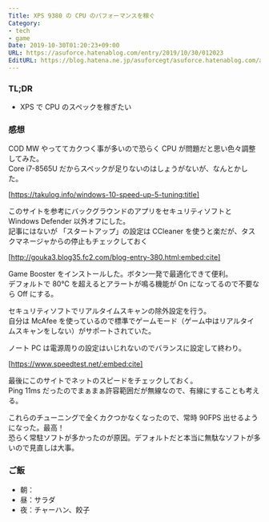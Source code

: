 ```yaml
---
Title: XPS 9380 の CPU のパフォーマンスを稼ぐ
Category:
- tech
- game
Date: 2019-10-30T01:20:23+09:00
URL: https://asuforce.hatenablog.com/entry/2019/10/30/012023
EditURL: https://blog.hatena.ne.jp/asuforcegt/asuforce.hatenablog.com/atom/entry/26006613457783735
---
```


### TL;DR

- XPS で CPU のスペックを稼ぎたい

###  感想

COD MW やっててカクつく事が多いので恐らく CPU が問題だと思い色々調整してみた。  
Core i7-8565U だからスペックが足りないのはしょうがないが、なんとかした。

[https://takulog.info/windows-10-speed-up-5-tuning:title]

このサイトを参考にバックグラウンドのアプリをセキュリティソフトと Windows Defender 以外オフにした。  
記事にはないが 「スタートアップ」の設定は CCleaner を使うと楽だが、タスクマネージャからの停止もチェックしておく

[http://gouka3.blog35.fc2.com/blog-entry-380.html:embed:cite]

Game Booster をインストールした。ボタン一発で最適化できて便利。  
デフォルトで 80℃ を超えるとアラートが鳴る機能が On になってるので不要なら Off にする。


セキュリティソフトでリアルタイムスキャンの除外設定を行う。  
自分は McAfee を使っているので標準でゲームモード（ゲーム中はリアルタイムスキャンをしない）がサポートされていた。

ノート PC は電源周りの設定はいじれないのでバランスに設定して終わり。

[https://www.speedtest.net/:embed:cite]

最後にこのサイトでネットのスピードをチェックしておく。   
Ping 11ms だったのでまぁまぁ許容範囲だが無線なので、有線にすることも考える。

これらのチューニングで全くカクつかなくなったので、常時 90FPS 出せるようになった。最高！  
恐らく常駐ソフトが多かったのが原因。デフォルトだと本当に無駄なソフトが多いので見直しは大事。

### ご飯

- 朝：
- 昼：サラダ
- 夜：チャーハン、餃子
